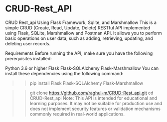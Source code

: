 # CRUD-Rest_API

CRUD Rest_api Using Flask Framework, Sqlite, and Marshmallow
This is a simple CRUD (Create, Read, Update, Delete) RESTful API implemented using Flask, SQLite, Marshmallow and Postman API. It allows you to perform basic operations on user data, such as adding, retrieving, updating, and deleting user records.

Requirements
Before running the API, make sure you have the following prerequisites installed:

Python 3.6 or higher
Flask
Flask-SQLAlchemy
Flask-Marshmallow
You can install these dependencies using the following command:

>> pip install Flask Flask-SQLAlchemy Flask-Marshmallow

>> git clone https://github.com/raghul-m/CRUD-Rest_api.git
>> cd CRUD-Rest_api
Note: This API is intended for educational and learning purposes. It may not be suitable for production use and does not implement security features or validation mechanisms commonly required in real-world applications.

